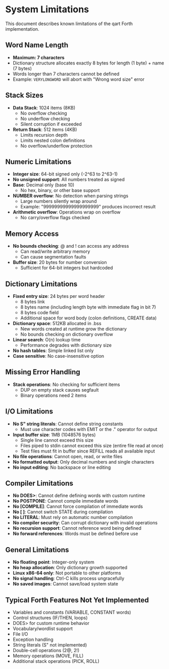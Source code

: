 # System Limitations

This document describes known limitations of the qart Forth implementation.

## Word Name Length
- **Maximum: 7 characters**
- Dictionary structure allocates exactly 8 bytes for length (1 byte) + name (7 bytes)
- Words longer than 7 characters cannot be defined
- Example: `VERYLONGWORD` will abort with "Wrong word size" error

## Stack Sizes
- **Data Stack**: 1024 items (8KB)
  - No overflow checking
  - No underflow checking
  - Silent corruption if exceeded
- **Return Stack**: 512 items (4KB)
  - Limits recursion depth
  - Limits nested colon definitions
  - No overflow/underflow protection

## Numeric Limitations
- **Integer size**: 64-bit signed only (-2^63 to 2^63-1)
- **No unsigned support**: All numbers treated as signed
- **Base**: Decimal only (base 10)
  - No hex, binary, or other base support
- **NUMBER overflow**: No detection when parsing strings
  - Large numbers silently wrap around
  - Example: "99999999999999999999" produces incorrect result
- **Arithmetic overflow**: Operations wrap on overflow
  - No carry/overflow flags checked

## Memory Access
- **No bounds checking**: @ and ! can access any address
  - Can read/write arbitrary memory
  - Can cause segmentation faults
- **Buffer size**: 20 bytes for number conversion
  - Sufficient for 64-bit integers but hardcoded

## Dictionary Limitations  
- **Fixed entry size**: 24 bytes per word header
  - 8 bytes link
  - 8 bytes name (including length byte with immediate flag in bit 7)
  - 8 bytes code field
  - Additional space for word body (colon definitions, CREATE data)
- **Dictionary space**: 512KB allocated in .bss
  - New words created at runtime grow the dictionary
  - No bounds checking on dictionary overflow
- **Linear search**: O(n) lookup time
  - Performance degrades with dictionary size
- **No hash tables**: Simple linked list only
- **Case sensitive**: No case-insensitive option

## Missing Error Handling
- **Stack operations**: No checking for sufficient items
  - DUP on empty stack causes segfault
  - Binary operations need 2 items

## I/O Limitations
- **No S" string literals**: Cannot define string constants
  - Must use character codes with EMIT or the ." operator for output
- **Input buffer size**: 1MB (1048576 bytes)
  - Single line cannot exceed this size
  - Files piped to stdin cannot exceed this size (entire file read at once)
  - Test files must fit in buffer since REFILL reads all available input
- **No file operations**: Cannot open, read, or write files
- **No formatted output**: Only decimal numbers and single characters
- **No input editing**: No backspace or line editing

## Compiler Limitations
- **No DOES>**: Cannot define defining words with custom runtime
- **No POSTPONE**: Cannot compile immediate words
- **No [COMPILE]**: Cannot force compilation of immediate words
- **No [ ]**: Cannot switch STATE during compilation
- **No LITERAL**: Must rely on automatic number compilation
- **No compiler security**: Can corrupt dictionary with invalid operations
- **No recursion support**: Cannot reference word being defined
- **No forward references**: Words must be defined before use

## General Limitations
- **No floating point**: Integer-only system
- **No heap allocation**: Only dictionary growth supported
- **Linux x86-64 only**: Not portable to other platforms
- **No signal handling**: Ctrl-C kills process ungracefully
- **No saved images**: Cannot save/load system state

## Typical Forth Features Not Yet Implemented
- Variables and constants (VARIABLE, CONSTANT words)
- Control structures (IF/THEN, loops)
- DOES> for custom runtime behavior
- Vocabulary/wordlist support
- File I/O
- Exception handling
- String literals (S" not implemented)
- Double-cell operations (2@, 2!)
- Memory operations (MOVE, FILL)
- Additional stack operations (PICK, ROLL)